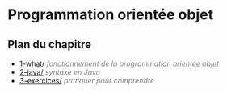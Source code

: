 # **Programmation orientée objet**

## Plan du chapitre

* [1-what/](https://github.com/ThomasPDM/java-beginner-course/tree/main/3-Object_oriented_programming/1-what) *<span style="color:gray">fonctionnement de la programmation orientée objet</span>*
* [2-java/](https://github.com/ThomasPDM/java-beginner-course/tree/main/3-Object_oriented_programming/2-java) *<span style="color:gray">syntaxe en Java</span>*
* [3-exercices/](https://github.com/ThomasPDM/java-beginner-course/tree/main/3-Object_oriented_programming/3-exercices) *<span style="color:gray">pratiquer pour comprendre</span>*